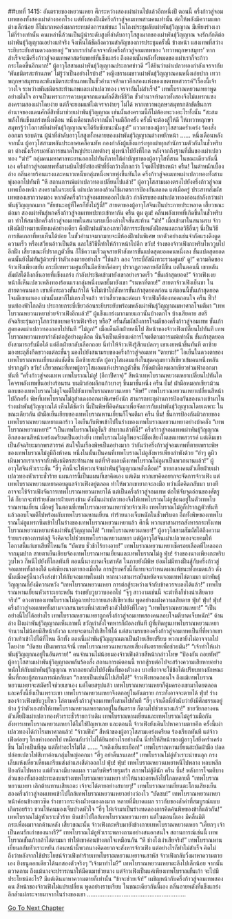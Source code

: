 ##บทที่ 1415: อันตรายของหยวนเหยา
ศึกระหว่างสองเผ่าผ่านไปแล้วอีกหนึ่งปี
ตอนนี้ ครึ่งก้าวสู่จอมเทพของทั้งสองเผ่าต่างออกโรง
แต่ทั้งสองฝั่งมีครึ่งก้าวสู่จอมเทพสามคนเท่านั้น ต่อให้พลังมีความแตกต่างเล็กน้อย ก็ไม่มากพอส่งผลกระทบต่อการแพ้ชนะ
ในโถงประชุมลับเผ่าพันธุ์วิญญาณ มีเพียงร่างเงาไม่กี่ร่างเท่านั้น
คนเหล่านี้ล้วนเป็นผู้นำระดับสูงที่ลำดับอาวุโสสูงมากของเผ่าพันธุ์วิญญาณ จงรักภักดีต่อเผ่าพันธุ์วิญญาณอย่างแท้จริง จึงเห็นได้ชัดถึงความสำคัญของการประชุมครั้งนี้
ข้างหน้า แสงเทพที่สว่างระยิบระยับสามดวงลอยอยู่
“พวกเรากำลังเจรจากับครึ่งก้าวสู่จอมเทพของ ‘เทวาพฤกษาสมุทร’ หากสำเร็จจะมีครึ่งก้าวสู่จอมเทพศาสตร์แพทย์ที่แข็งแกร่ง ถึงตอนนั้นพลังทั้งหมดของเผ่าเราก็จะก้าวกระโดดขึ้นอีกมาก!”
ผู้อาวุโสสามเผ่าพันธุ์วิญญาณประกาศข่าวดี
“ได้ยินว่าเผ่าเปลวทองกำลังเจรจากับ ‘พันธมิตรสะท้านภพ’ ไม่รู้ว่าเป็นอย่างไรบ้าง!”
หญิงชราผมขาวเผ่าพันธุ์วิญญาณคนหนึ่งเอ่ยปาก
เทวาพฤกษาสมุทรและพันธมิตรสะท้านภพเป็นขั้วอำนาจห้าดาวอีกสองแห่งของเขตเทพสวรรค์“เรื่องนี้เจ้าวางใจ ระหว่างพันธมิตรสะท้านภพและเผ่าเปลวทอง เจรจากันไม่สำเร็จ!”
เทพโบราณหยวนเหยาพูดอย่างมั่นใจ
อาจเป็นเพราะการควบคุมจากแดนศักดิ์สิทธิ์ชีวิต ขั้วอำนาจห้าดาวทั้งสองจึงไม่แทรกแซงสงครามสองเผ่าโดยง่าย
แต่ก็จะยอมแพ้ไม่เจรจาง่ายๆ ไม่ได้ หากเทวาพฤกษาสมุทรกล้าขัดขืนการอำนาจของแดนศักดิ์สิทธิ์มาช่วยเผ่าพันธุ์วิญญาณ เช่นนั้นสงครามนี้ก็ไม่ต้องพะวงอะไรทั้งนั้น
“สะสมพลังให้แข็งแกร่งหนึ่งเดือน หนึ่งเดือนหลังจากนั้นโจมตีอีกครั้ง ครั้งนี้จะต้องสู้ให้ดี ให้เทวาพฤกษาสมุทรรู้ว่าโอกาสที่เผ่าพันธุ์วิญญาณจะได้รับชัยชนะนั้นสูง!”
แววตาของผู้อาวุโสสามคร่ำเคร่ง ร้องสั่งออกมา
รอบด้าน ผู้นำที่ลำดับอาวุโสสูงทั้งหลายของเผ่าพันธุ์วิญญาณต่างพยักหน้า
……
หนึ่งเดือนหลังจากนั้น ผู้อาวุโสสามพลันประกาศเคลื่อนทัพ
กองกำลังผู้แข็งแกร่งทุกเผ่าทุกสำนักรวมตัวกันในชั่วพริบตา ต่างนั่งเรือรบอหังการขนาดใหญ่ประเภทต่างๆ มุ่งหน้าไปยังที่ไกล
หลังจากถึงฐานที่มั่นของเผ่าเปลวทอง
“ฆ่า!”
กลุ่มคนมหาศาลทะยานออกไปทันทีภายใต้คำบัญชาของผู้อาวุโสที่สาม
ในขณะเดียวกันนี้เอง ครึ่งก้าวสู่จอมเทพทั้งสามบินไปยังท้องฟ้าที่ยิ่งกว้างไกลกว่า โจมตีไปข้างหน้า
ครืน!
ในตำหนักเบื้องล่าง กลิ่นอายร้อนแรงและหนาวเหน็บกลุ่มหนึ่งพวยพุ่งขึ้นทันใด
ครึ่งก้าวสู่จอมเทพเผ่าเปลวทองทั้งสามพุ่งออกไปทันที
“หึ สถานการณ์เผ่าเปลวทองเปลี่ยนไปแล้ว!”
ผู้อาวุโสสามมองตรงไปยังครึ่งก้าวสู่จอมเทพเบื้องหน้า
สงครามในระยะนี้ เผ่าเปลวทองล้วนใช้มาตรการป้องกันตลอด
แต่เมื่อครู่ ประสาทสัมผัสเทพของเขากวาดมอง หากตัดครึ่งก้าวสู่จอมเทพออกไปแล้ว กำลังรบของเผ่าเปลวทองอ่อนกำลังกว่าเผ่าพันธุ์วิญญาณมาก
“ชัยชนะอยู่ที่ใครก็ยังไม่รู้นี่!”
สายตาของผู้อาวุโสจินเป็นประกายประหลาด
เสี้ยวขณะต่อมา สองเผ่าพันธุ์หกครึ่งก้าวสู่จอมเทพปะทะเข้าหากัน
ครืน ตูม ตูม!
คลื่นพลังเทพที่เกิดขึ้นในชั่วพริบตา ทำให้สมาชิกครึ่งก้าวสู่จอมเทพในสนามรบเบื้องล่างใจสั่นสะท้าน
“ฆ่า!”
เมื่อเข้ามาในสนามรบ จ้าวเฟิงมีเป้าหมายเพียงแค่อย่างเดียว คือฝึกฝนตัวเองภายใต้การระงับพลังฝึกตนและกลวิธีอื่นๆ
นี่เป็นวิธีการขัดเกลาที่พบเห็นได้บ่อย ในขั้วอำนาจมากมายจะมีห้องฝึกฝนพิเศษ ยกตัวอย่างเช่นจำกัดแรงดึงดูด ความเร็ว หรือเสวียนอ้าวเป็นต้น และใช้วิธีนี้ทำให้ก้าวหน้าไปอีก
ขวับ!
ร่างของจ้าวเฟิงกะพริบไหววูบไปอีกฝั่ง เสี้ยวขณะที่ปรากฏตัวขึ้น ก็ใช้ความเร็วดุจสายฟ้าสังหารขั้นแปดสุดยอดคนหนึ่งลง
ขั้นแปดสุดยอดคนนั้นยังไม่ทันรู้ด้วยซ้ำว่าตัวเองตายอย่างไร
“ใช่แล้ว ลอง ‘กระบี่อัสนีเทวะรวมศูนย์’ ดู!”
ความคิดของจ้าวเฟิงเพียงขยับ กระบี่เทพรวมศูนย์ในมือซ้ายก็ค่อยๆ ปรากฏลวดลายอัสนีขึ้น
แต่ในตอนนี้ เขาพลันสัมผัสได้ถึงกลิ่นอายที่แข็งแกร่ง กำลังประชิดเข้ามายังเขาอย่างรวดเร็ว
“ขั้นเก้าสุดยอด!”
จ้าวเฟิงเงยหน้าก็เห็นเปลวเพลิงทองร้อนแรงกลุ่มหนึ่งบดขยี้มายังเขา
“รนหาที่ตาย!”
สายตาจ้าวเฟิงเย็นชา
ในสายตาคนนอก เขาเพิ่งทะลวงขั้นเก้าได้ จึงไม่เข้าไปสังหารขั้นเก้าสุดยอดก่อน
แต่ตอนนี้ขั้นเก้าสุดยอดโจมตีเขามาเอง เช่นนั้นเขาก็ไม่เกรงใจแล้ว
ทว่าเสี้ยวขณะต่อมา จ้าวเฟิงก็ต้องทอดถอนใจ
ครืน ฟิ้ว!
บนท้องฟ้าไกลลิบ ประกายกระบี่เขียวอ่อนระยิบระยับพร้อมพลังเผ่าพันธุ์วิญญาณมหาศาลโจมตีมา
“เทพโบราณหยวนเหยาช่วยจ้าวเฟิงอีกแล้ว!”
ผู้แข็งแกร่งมากมายแถวนั้นบ้างตกใจ บ้างเสียดาย สตรีอัจฉริยะรุ่นอาวุโสกว่าชอบพอจ้าวเฟิงจริงๆ หรือ?
ครั้นสัมผัสถึงการโจมตีของครึ่งก้าวสู่จอมเทพ ขั้นเก้าสุดยอดเผ่าเปลวทองถอยไปทันที
“ไม่ถูก!”
เมื่อเห็นอีกฝ่ายหนีไป สีหน้าของจ้าวเฟิงเปลี่ยนไปทันที
เทพโบราณหยวนเหยากำลังต่อสู้อย่างดุเดือด นั่นจึงเป็นเพียงแค่การโจมตีตามอารมณ์เท่านั้น ขั้นเก้าสุดยอดยังสามารถรับมือได้
แต่อีกฝ่ายกลับเลือกถอย นี่ทำให้จ้าวเฟิงรู้สึกแปลกๆ
เขาเงยหน้าขึ้นทันที ตาซ้ายมองทะลุสิ่งกีดขวางแต่ละชั้นๆ มองไปยังสนามรบของครึ่งก้าวสู่จอมเทพ
“ตายซะ!”
ไอเย็นในดวงตาของเทพโบราณหานเยี่ยนเด่นชัดขึ้น มือซ้ายสะบัด ผู้อาวุโสผอมแห้งในชุดคลุมยาวสีเขียวเข้มคนหนึ่งพลันปรากฏตัว
ขวับ!
เสี้ยวขณะที่เทพผู้อาวุโสผอมแห้งปรากฏตัวขึ้น ก็ซัดฝ่ามือหมอกเขียวท่วมฟ้าออกมาทันที
“ครึ่งก้าวสู่จอมเทพ เทพโบราณโม๋อู! (อีกาปีศาจ)”
สีหน้าเทพโบราณหยวนเหยาเปลี่ยนไปทันใด โคจรพลังเทพขึ้นอย่างร้อนรน บนผิวก่อผลึกแก้วบางๆ ขึ้นมาชั้นหนึ่ง
ครืน บึ้ม!
ฝ่ามือหมอกเขียวม้วนตลบของเทพโบราณโม๋อูโจมตีไปยังเทพโบราณหยวนเหยา
“พิษ!”
เทพโบราณหยวนเหยาเปลี่ยนสีหน้าไปอีกครั้ง
พิษที่เทพโบราณโม๋อูสำแดงออกมาพิเศษยิ่งนัก สามารถทะลุผ่านการป้องกันของนางเข้ามาในร่างเผ่าพันธุ์วิญญาณได้
เห็นได้ชัดว่า นี่เป็นพิษที่คิดค้นมาเพื่อจัดการกับเผ่าพันธุ์วิญญาณโดยเฉพาะ
ในขณะเดียวกัน ฝ่ามือเย็นเยียบของเทพโบราณหานเยี่ยนก็โจมตีมา
ครืน บึ้ม!
ชั้นการป้องกันผิวกายของเทพโบราณหยวนเหยาแตกร้าว
ไอเย็นกับพิษเข้าไปในร่างของเทพโบราณหยวนเหยาอย่างบ้าคลั่ง
“เทพโบราณหยวนเหยา!”
“เป็นเทพโบราณโม๋อูงั้นรึ ลำบากแล้วทีนี้!”
ครึ่งก้าวสู่จอมเทพเผ่าพันธุ์วิญญาณอีกสองคนสีหน้าเคร่งเครียดเป็นอย่างยิ่ง
เทพโบราณโม๋อูก็พอจะมีชื่อเสียงในเขตเทพสวรรค์
แต่เดิมเขาเป็นอัจฉริยะมากพรสวรรค์ สนใจในเรื่องพิษเป็นอย่างมาก ว่ากันว่าครึ่งก้าวสู่จอมเทพที่ตายเพราะพิษของเทพโบราณโม๋อูมีถึงห้าคน หนึ่งในนั้นเป็นคนที่เทพโบราณโม๋อูสังหารเพียงลำพังด้วย
“ฮ่าๆ ดูผิวเผินพวกเราเจรจากับพันธมิตรสะท้านภพ แต่ที่จริงแอบดึงเทพโบราณโม๋อูมาเป็นพวกนานแล้ว!”
ผู้อาวุโสจินหัวเราะลั่น
“ฮี่ๆ ศึกนี้จะให้พวกเจ้าเผ่าพันธุ์วิญญาณหลั่งเลือด!”
ชายกลางคนตัวเตี้ยฝ่ายเผ่าเปลวทองหัวเราะชั่วร้าย
แผนการนี้เป็นแผนที่เขาคิดเอง
แต่เดิม พวกเขาคิดอยากจะจัดการจ้าวเฟิง แต่เทพโบราณหยวนเหยาคอยดูแลจ้าวเฟิงอยู่ตลอด ทำให้พวกเขายากจะลงมือ
ทว่าเมื่อคิดกลับมา บางทีอาจจะใช้จ้าวเฟิงจัดการเทพโบราณหยวนเหยาได้
แต่เป็นครึ่งก้าวสู่จอมเทพ ต่อให้จับจุดอ่อนของศัตรูได้ ก็ยากจะทำร้ายสังหารฝ่ายตรงข้าม ดังนั้นเผ่าเปลวทองจึงให้เทพโบราณโม๋อูซ่อนอยู่ในตัวเทพโบราณหานเยี่ยน
เมื่อครู่ ในตอนที่เทพโบราณหยวนเหยาช่วยจ้าวเฟิง เทพโบราณโม๋อูก็ปรากฏตัวทันที แล้วลอบโจมตีไปพร้อมกับเทพโบราณหานเยี่ยน ทำร้ายนางเจ็บหนักในชั่วพริบตา
อีกทั้งพิษของเทพโบราณโม๋อูแทรกซึมเข้าไปในร่างของเทพโบราณหยวนเหยาแล้ว
ศึกนี้ พวกเขาสามารถสังหารกระทั่งเทพโบราณหยวนเหยาแห่งเผ่าพันธุ์วิญญาณได้!
“เทพโบราณหยวนเหยา!”
ผู้อาวุโสสามสัมผัสได้ถึงความร้ายแรงของการต่อสู้ จึงคิดจะไปช่วยเทพโบราณหยวนเหยา
แต่ผู้อาวุโสจินเผ่าเปลวทองจะยอมให้โอกาสนี้แก่เขาเสียที่ไหนกัน
“บัดซบ ชั่วช้าไร้ยางอาย!”
เทพโบราณหยวนเหยาเช็ดรอยเลือดที่ไหลออกจากมุมปาก สายตาเย็นเยียบจ้องเทพโบราณหานเยี่ยนและเทพโบราณโม๋อู
ฟุ่บ!
ร่างของนางเพียงกะพริบวูบไหว ก็หนีไปยังที่ไกลทันที
ตอนนี้นางบาดเจ็บสาหัส ในกายยังมีพิษ ย่อมไม่มีทางฝืนสู้กับครึ่งก้าวสู่จอมเทพทั้งสองได้
แค่เพียงนางตายลงเมื่อใด การสู้รบครั้งนี้ก็แทบจะกำหนดผลแพ้ชนะทั้งหมดแล้ว
ดังนั้นเมื่อครู่นี้นางจึงส่งข่าวให้กับจอมเทพในเผ่า
หากนางสามารถยืนหยัดจนจอมเทพไล่ตามมา เผ่าพันธุ์วิญญาณก็ยังมีความหวัง
“เทพโบราณหยวนเหยา การต่อสู้ระหว่างเจ้ากับข้าควรจบลงได้แล้ว!”
เทพโบราณหานเยี่ยนหัวเราะเยาะหยัน ร่างขยับวูบวาบออกไป
“จุ๊ๆ สาวงามเช่นนี้ จะฆ่าทิ้งก็ช่างน่าเสียดายจริง!”
ดวงตาของเทพโบราณโม๋อูฉายประกายแสงสีเขียวเข้ม พูดอย่างแฝงความเสียดาย
ฟุ่บ! ฟุ่บ! ฟุ่บ!
ครึ่งก้าวสู่จอมเทพทั้งสามจากสนามรบที่น่าสะพรึงกลัวไปยังที่ไกลๆ
“เทพโบราณหยวนเหยา!”
“เป็นอย่างนี้ไปได้อย่างไร เทพโบราณหยวนเหยาถูกครึ่งก้าวสู่จอมเทพสองคนลอบโจมตีบาดเจ็บหนัก!”
ด้านล่าง ฝั่งเผ่าพันธุ์วิญญาณเห็นภาพนี้ ขวัญกำลังใจทหารก็ฝ่อลงทันที ผู้ที่เทิดทูนเทพโบราณหยวนเหยาจำนวนไม่น้อยมีสีหน้ากังวล แทบจะตามไปเสียให้ได้
แต่สนามรบของครึ่งก้าวสู่จอมเทพเป็นที่ที่พวกเขาก้าวเท้าเข้าไปได้ที่ไหน
อีกทั้ง ตอนนี้เผ่าพันธุ์วิญญาณตกเป็นฝ่ายเสียเปรียบ พวกเขายิ่งไม่อาจจากไปโดยง่าย
“บัดซบ เป็นเพราะเจ้านี่ เทพโบราณหยวนเหยาเลยเสี่ยงอันตรายเพื่อช่วยมัน!”
“เจ้าทำให้เผ่าพันธุ์วิญญาณอยู่ในอันตราย!”
คนจำนวนไม่น้อยมองจ้าวเฟิงด้วยสีหน้ากล่าวโทษ
“ป้องกัน ถอยทัพ!”
ผู้อาวุโสสามเผ่าพันธุ์วิญญาณพลันร้องสั่ง
สถานการณ์ตอนนี้ หากสู้รบต่อไปจะสร้างความเสียหายอย่างหนักให้กับเผ่าพันธุ์วิญญาณ
หากถอยกลับไปยังพื้นที่ของตัวเอง บางทีอาจจะใช้ข้อได้เปรียบทางลักษณะพื้นที่กอบกู้สถานการณ์กลับมา
“กลายเป็นเช่นนี้ไปเสียได้!”
จ้าวเฟิงทอดถอนใจ
ถึงแม้เทพโบราณหยวนเหยาจะสมัครใจช่วยเขาเอง แต่โดยสรุปแล้ว เทพโบราณหยวนเหยาก็คุ้มครองเขามาโดยตลอด
และครั้งนี้ยิ่งเป็นเพราะเขา เทพโบราณหยวนเหยาจึงตกอยู่ในอันตราย กระทั่งอาจจะตายได้
ฟุ่บ!
ร่างของจ้าวเฟิงขยับวูบไหว ไล่ตามครึ่งก้าวสู่จอมเทพทั้งสามไปทันที
“ฮี่ๆ เจ้าเด็กนี่ยังนับว่ายังมีศีลธรรมอยู่บ้าง รู้ว่าตัวเองทำให้เทพโบราณหยวนเหยาตกอยู่ในอันตราย ก็ตามไปช่วยนางแล้ว!”
ชายวัยกลางคนตัวเตี้ยฝั่งเผ่าเปลวทองหัวเราะชั่วร้ายกว่าเดิม
เทพโบราณหานเยี่ยนและเทพโบราณโม๋อูร่วมมือกัน สังหารเทพโบราณหยวนเหยาได้ไม่ใช่ปัญหาเลย
และตอนนี้ จ้าวเฟิงยังเดินไปหาความตายอีก
ครั้งนี้เผ่าเปลวทองได้กำไรมหาศาลแล้ว!
“จ้าวเฟิง!”
สีหน้าของผู้อาวุโสสามเคร่งเครียด ร้องเรียกทันที
แต่จ้าวเฟิงค่อยๆ ไกลห่างออกไป เหมือนกับว่าไม่ได้ยินอย่างไรอย่างนั้น
นี่ทำให้สีหน้าของผู้อาวุโสยิ่งคร่ำเคร่งขึ้น โมโหเป็นที่สุด แต่ก็ทำอะไรไม่ได้
……
“เพลิงเย็นยะเยือก!”
เทพโบราณหานเยี่ยนสะบัดฝ่ามือ ปลดปล่อยเปลวไฟสีเทาอ่อนกลุ่มใหญ่ออกมา
“ฮี่ๆ อย่าดิ้นรนเลย!”
เทพโบราณโม๋อู่หัวเราะน่าขนลุก กรงเล็บแห้งเหี่ยวเหี้ยมเกรียมส่งลำแสงสีดำออกไป
ฟุ่บ! ฟุ่บ!
เทพโบราณหยวนเหยาหนีไปพลาง หลบหลีกป้องกันไปพลาง
แต่ตัวนางมีบาดแผล รวมกับพิษร้ายรุมเร้า สภาพไม่สู้ดีนัก
ครืน บึ้ม!
พลังการโจมตีบางส่วนของทั้งสองปะทะลงบนร่างเทพโบราณหยวนเหยา ทำให้นางถอยหลังไปไกลหลายลี้
“เทพโบราณหยวนเหยา เลิกต้านทานเสียเถอะ เจ้าจะได้ตายอย่างสบายๆ!”
เทพโบราณหานเยี่ยนตะโกนเสียงเย็น
สองครึ่งก้าวสู่จอมเทพเข้าไปใกล้เทพโบราณหยวนเหยาอย่างว่องไว
“บัดซบ!”
เทพโบราณหยวนเหยาหน้าค่อนข้างขาวซีด ร่างขาวกระจ่างมัวหมองลงมาก หลายที่มีบาดแผล ราวกับของล้ำค่าที่สมบูรณ์แบบเกิดรอยร้าว ชวนให้คนมองเจ็บปวดหัวใจ
“ฮี่ๆ ให้เจ้ามาเป็นร่างทดลองการคิดค้นพิษของข้าก็แล้วกัน!”
เทพโบราณโม๋อูหัวเราะชั่วร้าย บินเข้าไปใกล้เทพโบราณหยวนเหยา
แต่ในตอนนี้เอง มีคลื่นมิติกระเพื่อมมาจากด้านหลัง
เสี้ยวขณะนั้น จ้าวเฟิงกะพริบมายังข้างกายเทพโบราณหยวนเหยา
“เคี้ยกๆ เจ้าเป็นคนรักเก่าของนางรึ?”
เทพโบราณโม๋อูหัวเราะพลางถามอย่างสนอกสนใจ
สถานการณ์เช่นนี้ เทพโบราณขั้นเก้ากล้าไล่ตามมา ทำให้เขาค่อนข้างตกใจเหมือนกัน
“หึ ช่างโง่เง่าเสียจริง!”
เทพโบราณหานเยี่ยนกลับหัวเราะหยัน
ก่อนหน้านี้พวกนางคิดอยากจะสังหารจ้าวเฟิง แต่อย่างไรก็ทำไม่สำเร็จ
คิดไม่ถึงว่าหลังจากใช้ประโยชน์จ้าวเฟิงทำร้ายเทพโบราณหยวนเหยาจนสาหัส จ้าวเฟิงกลับวิ่งมาหาความตายเอง ยิงธนูดอกเดียวได้นกสองตัวจริงๆ
“เจ้ามาทำไม?”
เทพโบราณหยวนเหยาตะลึงไปเล็กน้อย จากนั้นตวาดถาม
ถึงแม้นางจะปรารถนาให้มีคนมาช่วยนาง แต่จ้าวเฟิงเป็นแค่เพียงเทพโบราณขั้นเก้า จะไปมีประโยชน์อะไร? มีแต่เดินมาหาความตายก็เท่านั้น
“ข้าจะช่วยเจ้า!”
เผชิญหน้ากับครึ่งก้าวสู่จอมเทพสองคน สีหน้าของจ้าวเฟิงไม่แปรเปลี่ยน พูดอย่างราบเรียบ
ในขณะเดียวกันนี้เอง กลิ่นอายพลังที่แข็งแกร่งลึกล้ำแผ่กระจายมาจากในร่างของเขา
…………………………………………………


[Go To Next Chapter]( ./272.md)